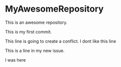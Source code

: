 # MyAwesomeRepository
This is an awesome repository.
 
This is my first commit. 

This line is going to create a conflict. I dont like this line

This is a line in my new issue. 

I was here
